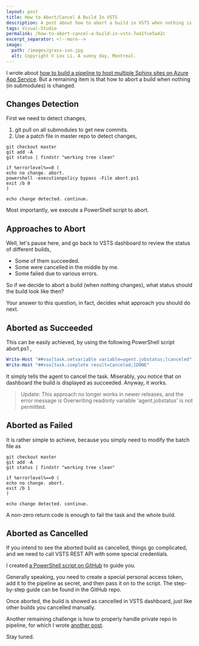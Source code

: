 ```yaml
---
layout: post
title: How to Abort/Cancel A Build In VSTS
description: A post about how to abort a build in VSTS when nothing is changed.
tags: Visual-Studio
permalink: /how-to-abort-cancel-a-build-in-vsts-7a41fce5a42c
excerpt_separator: <!--more-->
image:
  path: /images/grass-sun.jpg
  alt: Copyright © Lex Li. A sunny day, Montreal.
---
```


I wrote about [how to build a pipeline to host multiple Sphinx sites on Azure App Service](/ci-cd-pipeline-with-vsts-and-zapier-b81d341088dd). But a remaining item is that how to abort a build when nothing (in submodules) is changed.
<!--more-->

## Changes Detection

First we need to detect changes,

1. git pull on all submodules to get new commits.
1. Use a patch file in master repo to detect changes,

``` batch
git checkout master
git add -A
git status | findstr "working tree clean"

if %errorlevel%==0 (
echo no change. abort.
powershell -executionpolicy bypass -File abort.ps1
exit /b 0
)

echo change detected. continue.
```

Most importantly, we execute a PowerShell script to abort.

## Approaches to Abort

Well, let's pause here, and go back to VSTS dashboard to review the status of different builds,

* Some of them succeeded.
* Some were cancelled in the middle by me.
* Some failed due to various errors.

So if we decide to abort a build (when nothing changes), what status should the build look like then?

Your answer to this question, in fact, decides what approach you should do next.

## Aborted as Succeeded

This can be easily achieved, by using the following PowerShell script abort.ps1 ,

``` powershell
Write-Host "##vso[task.setvariable variable=agent.jobstatus;]canceled"
Write-Host "##vso[task.complete result=Canceled;]DONE"
```

It simply tells the agent to cancel the task. Miserably, you notice that on dashboard the build is displayed as succeeded. Anyway, it works.

> Update: This approach no longer works in newer releases, and the error message is Overwriting readonly variable 'agent.jobstatus' is not permitted.

## Aborted as Failed

It is rather simple to achieve, because you simply need to modify the batch file as

``` batch
git checkout master
git add -A
git status | findstr "working tree clean"

if %errorlevel%==0 (
echo no change. abort.
exit /b 1
)

echo change detected. continue.
```

A non-zero return code is enough to fail the task and the whole build.

## Aborted as Cancelled

If you intend to see the aborted build as cancelled, things go complicated, and we need to call VSTS REST API with some special credentials.

I created [a PowerShell script on GitHub](https://github.com/lextm/vstsabort) to guide you.

Generally speaking, you need to create a special personal access token, add it to the pipeline as secret, and then pass it on to the script. The step-by-step guide can be found in the GitHub repo.

Once aborted, the build is showed as cancelled in VSTS dashboard, just like other builds you cancelled manually.

Another remaining challenge is how to properly handle private repo in pipeline, for which I wrote [another post](/how-to-use-private-repos-as-submodules-in-vsts-fd69801e233f).

Stay tuned.
